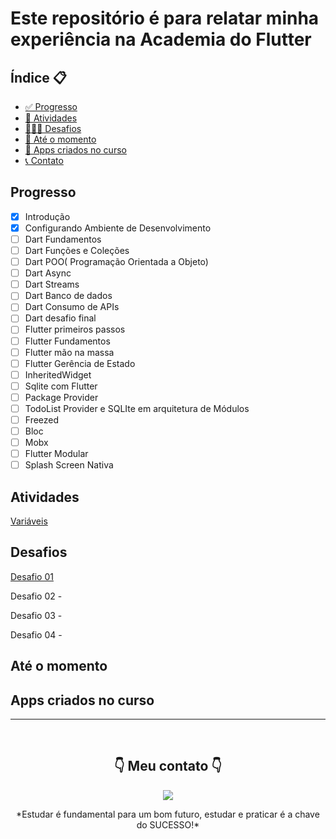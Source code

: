 <h1>Este repositório é para relatar minha experiência na Academia do Flutter </h1>

<h2>Índice 📋</h2>

   <p>

   - [✅ Progresso](#Progresso)
   - [🎉 Atividades](#Atividades)
   - [👨🏽‍💻 Desafios](#Desafios)
   - [📅 Até o momento](#Ate-o-momento)
   - [📲 Apps criados no curso](#Apps-criados-no-curso)
   - [📞 Contato](#-Meu-contato-)

   </p>

<h2>Progresso</h2>

- [x] Introdução
- [x] Configurando Ambiente de Desenvolvimento
- [ ] Dart Fundamentos
- [ ] Dart Funções e Coleções
- [ ] Dart POO( Programação Orientada a Objeto)
- [ ] Dart Async
- [ ] Dart Streams
- [ ] Dart Banco de dados
- [ ] Dart Consumo de APIs
- [ ] Dart desafio final
- [ ] Flutter primeiros passos
- [ ] Flutter Fundamentos
- [ ] Flutter mão na massa
- [ ] Flutter Gerência de Estado
- [ ] InheritedWidget
- [ ] Sqlite com Flutter
- [ ] Package Provider
- [ ] TodoList Provider e SQLIte em arquitetura de Módulos
- [ ] Freezed
- [ ] Bloc
- [ ] Mobx
- [ ] Flutter Modular
- [ ] Splash Screen Nativa

<h2>Atividades</h2>

[Variáveis](https://github.com/mtzcode/academia_do_flutter_anotacoes/blob/master/lib/atividades/variaveis/01_atividade_variaveis.dart)


<h2>Desafios</h2>

[Desafio 01](https://github.com/mtzcode/academia_do_flutter_anotacoes/blob/master/lib/desafios/01Desafio.dart)

Desafio 02 -  

Desafio 03 -  

Desafio 04 -  

<h2>Até o momento</h2>
<p>

</p>

<h2>Apps criados no curso</h2>


---

</br>

<p align="center">
<h2 align="center">👇 Meu contato 👇</h2> 
  </p>
  <p align="center">
  <a href="https://instagram.com/mtzcode" target="_blank"><img src="https://img.shields.io/badge/-Instagram-%23E4405F?style=for-the-badge&logo=instagram&logoColor=white" target="_blank"></a> 
</p>
<p align="center">
 *Estudar é fundamental para um bom futuro, estudar e praticar é a chave do SUCESSO!*

</p>
